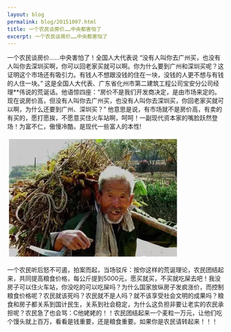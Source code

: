 ```yaml
---
layout: blog
permalink: blog/20151007.html
title: 一个农民谈房价……中央都害怕了 
excerpt: 一个农民谈房价……中央都害怕了 
---
```


一个农民谈房价……中央害怕了！全国人大代表说 “没有人叫你去广州买，也没有人叫你去深圳买啊，你可以回老家买就可以啊。你为什么要到广州和深圳买呢？这证明这个市场还有吸引力。有钱人不想跟没钱的住在一块，没钱的人更不想与有钱的人住一块。” 这是全国人大代表、广东省化州市第二建筑工程公司宝安分公司经理**伟说的荒诞话。他语惊四座：“房价不是我们开发商决定，是由市场来定的。现在说房价高，但没有人叫你去广州买，也没有人叫你去深圳买，你回老家买就可以啊，为什么还要到广州、深圳买？” 他意思是说，有市场就不是房价高，有卖的有买的，愿打愿挨，不愿意买住火车站啊，呵呵！一副现代资本家的嘴脸跃然登场！为富不仁，傲慢冷酷，是现代一些富人的本性!

![](/images/20151107172353.png)

一个农民听后怒不可遏，拍案而起，当场驳斥：按你这样的荒诞理论，农民团结起来，共同提高粮食价格，每公斤提到5000元，愿买就买，不买就吃屎去吧！我没房子可以住火车站，你没吃的可以吃屎吗？为什么国家放纵房子发疯涨价，而控制粮食价格呢？农民就该死吗？农民就不是人吗？就不该享受社会文明的成果吗？粮食和房子都关系到国计民生，关系到社会稳定，为什么这负担非要让老实的农民承担呢？农民急了也会骂：C他姥姥的！！农民团结起来一个麦粒一万元，让他们吃个馒头就上百万，看看是钱重要，还是粮食重要。如果你是农民请转起来！！！
